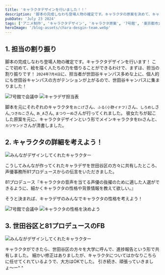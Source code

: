 ```yaml
---
title: 'キャラクタデザインを行いました！！'
description: '脚本の完成しなわち登場人物の確定です。キャラクタの原案を決めて、キャラクタデザインを行います！'
pubDate: 'July 23 2024'
tags: ['アニメ制作', 'キャラクタデザイン', 'キャラクタ原案', '7号館', '東京都市大学']
heroImage: '/blog-assets/chara-desgin-team.webp'
---
```


## 1. 担当の割り振り

脚本の完成しなわち登場人物の確定です。キャラクタデザインを行います！
ここで初めて、絵を描く人たちの力を借りることができるわけで、まずは、担当の割り振りです！
`2024年7月4日`に、担当者が世田谷キャンパス多めな上に、個人的にも世田谷キャンパスの方がテンションが上がるので、世田谷キャンパスに集まりました！

<div class="flex flex-col sm:flex-row w-full space-y-4 sm:space-x-4 px-4">
    <img class="w-full sm:w-1/2 h-96 object-cover blog-image" src="/blog-assets/images/charad-meeting.webp" alt="7号館で会議中" />
    <img class="w-full sm:w-1/2 h-96 object-cover blog-image" src="/blog-assets/images/charades-role.webp" alt="キャラデザ担当表" />
</div>

脚本を元にそれぞれのキャラクタを`おこげ`さん、`ふる(小野イナフ)`さん、`しろめし`さん,`つきねこ`さん, `あ_A`さん, `まつりーぬ`さんが行ってくれました。
彼女たちが起こした原案を元に、キャラクタデザインという形でメインキャラクタを`En`さんと、`カツサンド`さんが清書しました。

## 2. キャラクタの詳細を考えよう！

<img class="blog-image" src="/blog-assets/images/charactors.webp" alt="みんながデザインしてくれたキャラクター" />

こうしてみんなが作ってくれたキャラデザを世田谷区の方々に共有したところ、声優事務所81プロデュースからの伝言をいただきました。

81プロデュース『キャラクタの音声を当てる声優の抜擢のために適した人選ができるように、細かくキャラクタの性格や背景情報を教えて欲しい。』

そうと決まれば、キャラデザのみんなでキャラクタの性格を考えよう！

<div class="flex flex-col sm:flex-row w-full space-y-4 sm:space-x-4 px-4">
    <img class="w-full sm:w-1/2 h-96 object-cover blog-image" src="/blog-assets/images/yamashita-rise-three.webp" alt="7号館で会議中" />
    <img class="w-full sm:w-1/2 h-96 object-cover blog-image" src="/blog-assets/images/yamashita-write-something.webp" alt="キャラクタの性格を決めよう" />
</div>

## 3. 世田谷区と81プロデュースのFB

<img class="blog-image" src="/blog-assets/images/sinchoku.webp" alt="みんながデザインしてくれたキャラクター" />

キャラクタができたら、世田谷区の方々を大学に呼んで、進捗報告という形で共有しました。
細かい修正はありましたが、キャラクタについてはかなりこちらに任せてくれているようで、大方はOKでした。
引き続き、頑張っていきましょ〜ー^ ^
